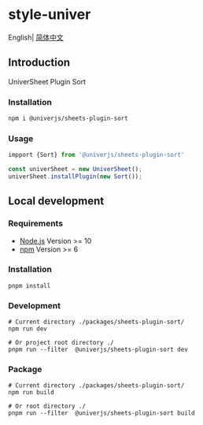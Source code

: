 # style-univer

English| [简体中文](./README-zh.md)

## Introduction

UniverSheet Plugin Sort

### Installation

```bash
npm i @univerjs/sheets-plugin-sort
```

### Usage

```js
impport {Sort} from '@univerjs/sheets-plugin-sort'

const univerSheet = new UniverSheet();
univerSheet.installPlugin(new Sort());
```

## Local development

### Requirements

-   [Node.js](https://nodejs.org/en/) Version >= 10
-   [npm](https://www.npmjs.com/) Version >= 6

### Installation

```
pnpm install
```

### Development

```
# Current directory ./packages/sheets-plugin-sort/
npm run dev

# Or project root directory ./
pnpm run --filter  @univerjs/sheets-plugin-sort dev
```

### Package

```
# Current directory ./packages/sheets-plugin-sort/
npm run build

# Or root directory ./
pnpm run --filter  @univerjs/sheets-plugin-sort build
```
